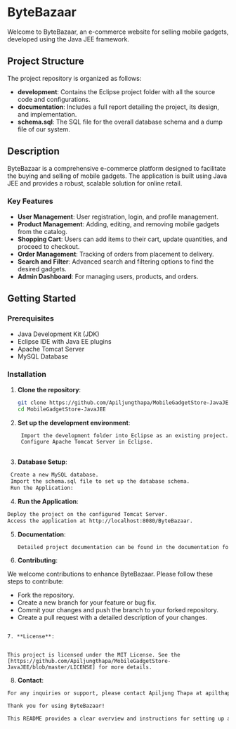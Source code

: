 # ByteBazaar

Welcome to ByteBazaar, an e-commerce website for selling mobile gadgets, developed using the Java JEE framework.

## Project Structure

The project repository is organized as follows:

- **development**: Contains the Eclipse project folder with all the source code and configurations.
- **documentation**: Includes a full report detailing the project, its design, and implementation.
- **schema.sql**: The SQL file for the overall database schema and a dump file of our system.

## Description

ByteBazaar is a comprehensive e-commerce platform designed to facilitate the buying and selling of mobile gadgets. The application is built using Java JEE and provides a robust, scalable solution for online retail.

### Key Features

- **User Management**: User registration, login, and profile management.
- **Product Management**: Adding, editing, and removing mobile gadgets from the catalog.
- **Shopping Cart**: Users can add items to their cart, update quantities, and proceed to checkout.
- **Order Management**: Tracking of orders from placement to delivery.
- **Search and Filter**: Advanced search and filtering options to find the desired gadgets.
- **Admin Dashboard**: For managing users, products, and orders.

## Getting Started

### Prerequisites

- Java Development Kit (JDK)
- Eclipse IDE with Java EE plugins
- Apache Tomcat Server
- MySQL Database

### Installation

1. **Clone the repository**:
   ```bash
   git clone https://github.com/Apiljungthapa/MobileGadgetStore-JavaJEE.git
   cd MobileGadgetStore-JavaJEE


2. **Set up the development environment**:
   ```bash 
    Import the development folder into Eclipse as an existing project.
    Configure Apache Tomcat Server in Eclipse.
  
3. **Database Setup**:
  ```bash
   Create a new MySQL database.
   Import the schema.sql file to set up the database schema.
   Run the Application:
   ```
4. **Run the Application**:
  ```bash
  Deploy the project on the configured Tomcat Server.
  Access the application at http://localhost:8080/ByteBazaar.
   ```

5. **Documentation**:
   ```bash
   Detailed project documentation can be found in the documentation folder. This includes the project report, design diagrams, and user manuals.
   ```
6. **Contributing**:

We welcome contributions to enhance ByteBazaar. Please follow these steps to contribute:
   

* Fork the repository.
* Create a new branch for your feature or bug fix.
* Commit your changes and push the branch to your forked repository.
* Create a pull request with a detailed description of your changes.
```

7. **License**:


This project is licensed under the MIT License. See the [https://github.com/Apiljungthapa/MobileGadgetStore-JavaJEE/blob/master/LICENSE] for more details.
```

8. **Contact**:
```bash
For any inquiries or support, please contact Apiljung Thapa at apilthapa87@gmail.com.

Thank you for using ByteBazaar!

This README provides a clear overview and instructions for setting up and contributing to the project.
```

